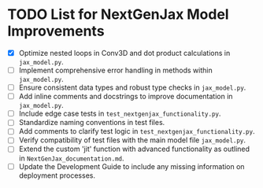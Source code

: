 # TODO List for NextGenJax Model Improvements

- [x] Optimize nested loops in Conv3D and dot product calculations in `jax_model.py`.
- [ ] Implement comprehensive error handling in methods within `jax_model.py`.
- [ ] Ensure consistent data types and robust type checks in `jax_model.py`.
- [ ] Add inline comments and docstrings to improve documentation in `jax_model.py`.
- [ ] Include edge case tests in `test_nextgenjax_functionality.py`.
- [ ] Standardize naming conventions in test files.
- [ ] Add comments to clarify test logic in `test_nextgenjax_functionality.py`.
- [ ] Verify compatibility of test files with the main model file `jax_model.py`.
- [ ] Extend the custom 'jit' function with advanced functionality as outlined in `NextGenJax_documentation.md`.
- [ ] Update the Development Guide to include any missing information on deployment processes.
